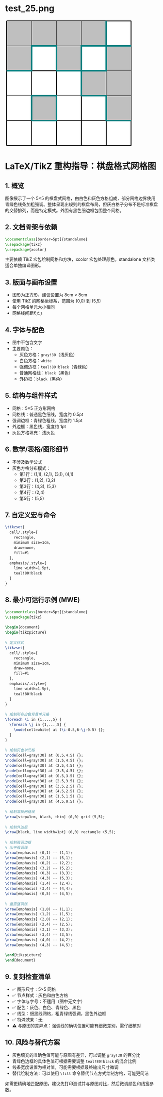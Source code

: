 # test_25.png

![test_25.png](../../../eval_dataset/images/test_25.png)

# LaTeX/TikZ 重构指导：棋盘格式网格图

## 1. 概览

图像展示了一个 5×5 的棋盘式网格，由白色和灰色方格组成，部分网格边界使用青绿色线条加粗强调。整体呈现出规则的棋盘布局，但灰白格子分布不是标准棋盘的交替排列，而是特定模式。外围有黑色细边框包围整个网格。

## 2. 文档骨架与依赖

```latex
\documentclass[border=5pt]{standalone}
\usepackage{tikz}
\usepackage{xcolor}
```

主要依赖 TikZ 宏包绘制网格和方块，xcolor 宏包处理颜色。standalone 文档类适合单独编译图形。

## 3. 版面与画布设置

- 图形为正方形，建议设置为 8cm × 8cm
- 使用 TikZ 的网格坐标系，范围为 (0,0) 到 (5,5)
- 每个网格单元大小相同
- 网格线间距均匀

## 4. 字体与配色

- 图中不包含文字
- 主要颜色：
  - 灰色方格：`gray!30`（浅灰色）
  - 白色方格：`white`
  - 强调边框：`teal!80!black`（青绿色）
  - 普通网格线：`black`（黑色）
  - 外边框：`black`（黑色）

## 5. 结构与组件样式

- 网格：5×5 正方形网格
- 网格线：普通黑色细线，宽度约 0.5pt
- 强调边框：青绿色粗线，宽度约 1.5pt
- 外边框：黑色线，宽度约 1pt
- 灰色方格填充：浅灰色

## 6. 数学/表格/图形细节

- 不涉及数学公式
- 灰色方格分布模式：
  - 第1行：(1,1), (2,1), (3,1), (4,1)
  - 第2行：(1,2), (3,2)
  - 第3行：(4,3), (5,3)
  - 第4行：(2,4)
  - 第5行：(5,5)

## 7. 自定义宏与命令

```latex
\tikzset{
  cell/.style={
    rectangle,
    minimum size=1cm,
    draw=none,
    fill=#1
  },
  emphasis/.style={
    line width=1.5pt,
    teal!80!black
  }
}
```

## 8. 最小可运行示例 (MWE)

```latex
\documentclass[border=5pt]{standalone}
\usepackage{tikz}

\begin{document}
\begin{tikzpicture}

% 定义样式
\tikzset{
  cell/.style={
    rectangle,
    minimum size=1cm,
    draw=none,
    fill=#1
  },
  emphasis/.style={
    line width=1.5pt,
    teal!80!black
  }
}

% 绘制所有白色背景单元格
\foreach \i in {1,...,5} {
  \foreach \j in {1,...,5} {
    \node[cell=white] at (\i-0.5,6-\j-0.5) {};
  }
}

% 绘制灰色单元格
\node[cell=gray!30] at (0.5,4.5) {};
\node[cell=gray!30] at (1.5,4.5) {};
\node[cell=gray!30] at (2.5,4.5) {};
\node[cell=gray!30] at (3.5,4.5) {};
\node[cell=gray!30] at (0.5,3.5) {};
\node[cell=gray!30] at (2.5,3.5) {};
\node[cell=gray!30] at (3.5,2.5) {};
\node[cell=gray!30] at (4.5,2.5) {};
\node[cell=gray!30] at (1.5,1.5) {};
\node[cell=gray!30] at (4.5,0.5) {};

% 绘制常规网格线
\draw[step=1cm, black, thin] (0,0) grid (5,5);

% 绘制外边框
\draw[black, line width=1pt] (0,0) rectangle (5,5);

% 绘制强调边框
% 水平强调线
\draw[emphasis] (0,1) -- (1,1);
\draw[emphasis] (2,1) -- (5,1);
\draw[emphasis] (0,2) -- (2,2);
\draw[emphasis] (3,2) -- (5,2);
\draw[emphasis] (0,3) -- (3,3);
\draw[emphasis] (4,3) -- (5,3);
\draw[emphasis] (1,4) -- (2,4);
\draw[emphasis] (3,4) -- (4,4);
\draw[emphasis] (0,5) -- (4,5);

% 垂直强调线
\draw[emphasis] (1,0) -- (1,1);
\draw[emphasis] (1,2) -- (1,5);
\draw[emphasis] (2,0) -- (2,1);
\draw[emphasis] (2,4) -- (2,5);
\draw[emphasis] (3,1) -- (3,3);
\draw[emphasis] (3,4) -- (3,5);
\draw[emphasis] (4,0) -- (4,2);
\draw[emphasis] (4,3) -- (4,5);

\end{tikzpicture}
\end{document}
```

## 9. 复刻检查清单

- ✅ 图形尺寸：5×5 网格
- ✅ 节点样式：灰色和白色方格
- ✅ 字体与字号：不适用（图中无文字）
- ✅ 配色：灰色、白色、青绿色、黑色
- ✅ 线型：细黑线网格，粗青绿线强调，黑色外边框
- ✅ 特殊效果：无
- ⚠️ 与原图的差异点：强调线的确切位置可能有细微差别，需仔细核对

## 10. 风险与替代方案

- 灰色填充的准确色值可能与原图有差异，可以调整 `gray!30` 的百分比
- 青绿色边框的具体色值可根据需要调整 `teal!80!black` 的混合比例
- 线条宽度设置为相对值，可能需要根据最终输出尺寸微调
- 替代绘制方法：可以使用 `\fill` 命令替代节点方式绘制方格，可能更简洁

如需更精确地匹配原图，建议先打印测试并与原图对比，然后微调颜色和线宽参数。
